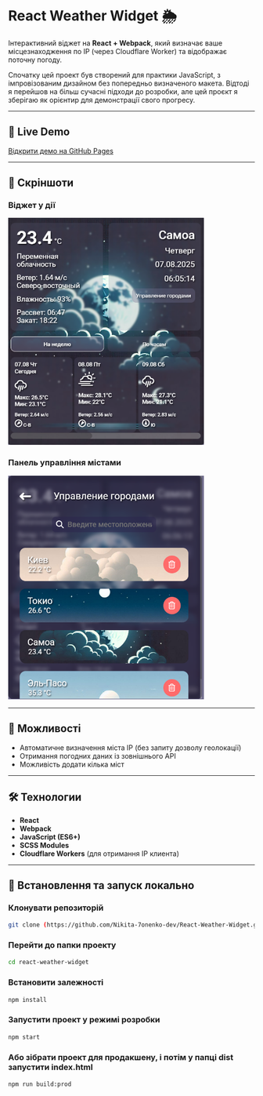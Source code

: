 # React Weather Widget 🌦

Інтерактивний віджет на **React + Webpack**, який визначає ваше місцезнаходження по IP (через Cloudflare Worker) та відображає поточну погоду.

Спочатку цей проект був створений для практики JavaScript, з імпровізованим дизайном без попередньо визначеного макета.
Відтоді я перейшов на більш сучасні підходи до розробки, але цей проєкт я зберігаю як орієнтир для демонстрації свого прогресу.

---

## 🚀 Live Demo
[Відкрити демо на GitHub Pages](https://nikita-7onenko-dev.github.io/React-Weather-Widget/)

---

## 📸 Скріншоти

### Віджет у дії
<img src="./screenshots/main-screen.png" alt="Main screen" width="400">


### Панель управління містами
<img src="./screenshots/management-pane.png" alt="Management pane" width="400">

---

## 📌 Можливості
- Автоматичне визначення міста IP (без запиту дозволу геолокації)
- Отримання погодних даних із зовнішнього API
- Можливість додати кілька міст

---

## 🛠 Технологии
- **React**
- **Webpack**
- **JavaScript (ES6+)**
- **SCSS Modules**
- **Cloudflare Workers** (для отримання IP клиента)

---

## 📂 Встановлення та запуск локально


### Клонувати репозиторій
```bash
git clone (https://github.com/Nikita-7onenko-dev/React-Weather-Widget.git)
```

### Перейти до папки проекту
```bash
cd react-weather-widget
```

### Встановити залежності
```bash
npm install
```

### Запустити проект у режимі розробки
```bash
npm start
```

### Або зібрати проект для продакшену, і потім у папці dist запустити index.html 
```
npm run build:prod
```
